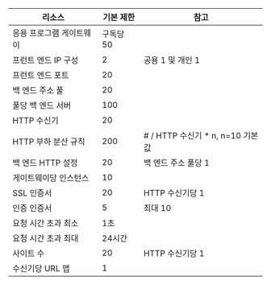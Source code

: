| 리소스 | 기본 제한 | 참고 |
| --- | --- | --- |
| 응용 프로그램 게이트웨이 |구독당 50 | |
| 프런트 엔드 IP 구성 |2 |공용 1 및 개인 1 |
| 프런트 엔드 포트 |20 | |
| 백 엔드 주소 풀 |20 | |
| 풀당 백 엔드 서버 |100 | |
| HTTP 수신기 |20 | |
| HTTP 부하 분산 규칙 |200 |# / HTTP 수신기 * n, n=10 기본값 |
| 백 엔드 HTTP 설정 |20 |백 엔드 주소 풀당 1 |
| 게이트웨이당 인스턴스 |10 | |
| SSL 인증서 |20 |HTTP 수신기당 1 |
| 인증 인증서 |5 | 최대 10 |
| 요청 시간 초과 최소 |1초 | |
| 요청 시간 초과 최대 |24시간 | |
| 사이트 수 |20 |HTTP 수신기당 1 |
| 수신기당 URL 맵 |1 | |

